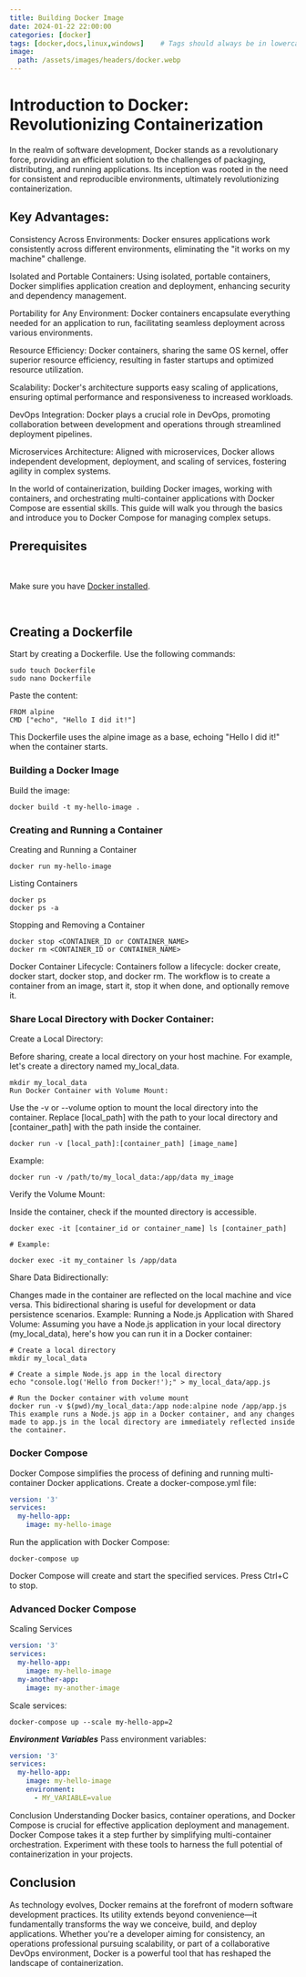 ```yaml
---
title: Building Docker Image
date: 2024-01-22 22:00:00 
categories: [docker]
tags: [docker,docs,linux,windows]    # Tags should always be in lowercase
image:
  path: /assets/images/headers/docker.webp
---
```


# Introduction to Docker: Revolutionizing Containerization
In the realm of software development, Docker stands as a revolutionary force, providing an efficient solution to the challenges of packaging, distributing, and running applications. Its inception was rooted in the need for consistent and reproducible environments, ultimately revolutionizing containerization.

## Key Advantages:

Consistency Across Environments:
Docker ensures applications work consistently across different environments, eliminating the "it works on my machine" challenge.

Isolated and Portable Containers:
Using isolated, portable containers, Docker simplifies application creation and deployment, enhancing security and dependency management.

Portability for Any Environment:
Docker containers encapsulate everything needed for an application to run, facilitating seamless deployment across various environments.

Resource Efficiency:
Docker containers, sharing the same OS kernel, offer superior resource efficiency, resulting in faster startups and optimized resource utilization.

Scalability:
Docker's architecture supports easy scaling of applications, ensuring optimal performance and responsiveness to increased workloads.

DevOps Integration:
Docker plays a crucial role in DevOps, promoting collaboration between development and operations through streamlined deployment pipelines.

Microservices Architecture:
Aligned with microservices, Docker allows independent development, deployment, and scaling of services, fostering agility in complex systems.


In the world of containerization, building Docker images, working with containers, and orchestrating multi-container applications with Docker Compose are essential skills. This guide will walk you through the basics and introduce you to Docker Compose for managing complex setups.

## Prerequisites

<br>

Make sure you have [Docker installed](https://docs.docker.com/engine/).

<br>

## Creating a Dockerfile

Start by creating a Dockerfile. Use the following commands:

```shell
sudo touch Dockerfile
sudo nano Dockerfile
```

Paste the content:

```shell
FROM alpine
CMD ["echo", "Hello I did it!"]
```

This Dockerfile uses the alpine image as a base, echoing "Hello I did it!" when the container starts.

### Building a Docker Image
Build the image:

```shell
docker build -t my-hello-image .
```

### Creating and Running a Container

Creating and Running a Container

```shell
docker run my-hello-image
```

Listing Containers

```shell
docker ps
docker ps -a
```

Stopping and Removing a Container
```shell
docker stop <CONTAINER_ID or CONTAINER_NAME>
docker rm <CONTAINER_ID or CONTAINER_NAME>
```
Docker Container Lifecycle:
Containers follow a lifecycle: docker create, docker start, docker stop, and docker rm. The workflow is to create a container from an image, start it, stop it when done, and optionally remove it.

### Share Local Directory with Docker Container:
Create a Local Directory:

Before sharing, create a local directory on your host machine. For example, let's create a directory named my_local_data.

```shell
mkdir my_local_data
Run Docker Container with Volume Mount:
```
Use the -v or --volume option to mount the local directory into the container. Replace [local_path] with the path to your local directory and [container_path] with the path inside the container.

```shell
docker run -v [local_path]:[container_path] [image_name]
```
Example:

```shell
docker run -v /path/to/my_local_data:/app/data my_image
```

Verify the Volume Mount:

Inside the container, check if the mounted directory is accessible.

```shell
docker exec -it [container_id or container_name] ls [container_path]

# Example:

docker exec -it my_container ls /app/data
```

Share Data Bidirectionally:

Changes made in the container are reflected on the local machine and vice versa. This bidirectional sharing is useful for development or data persistence scenarios.
Example: Running a Node.js Application with Shared Volume:
Assuming you have a Node.js application in your local directory (my_local_data), here's how you can run it in a Docker container:

```shell
# Create a local directory
mkdir my_local_data

# Create a simple Node.js app in the local directory
echo "console.log('Hello from Docker!');" > my_local_data/app.js

# Run the Docker container with volume mount
docker run -v $(pwd)/my_local_data:/app node:alpine node /app/app.js
This example runs a Node.js app in a Docker container, and any changes made to app.js in the local directory are immediately reflected inside the container.
```

### Docker Compose
Docker Compose simplifies the process of defining and running multi-container Docker applications. Create a docker-compose.yml file:

```yaml
version: '3'
services:
  my-hello-app:
    image: my-hello-image
```

Run the application with Docker Compose:

```shell
docker-compose up
```

Docker Compose will create and start the specified services. Press Ctrl+C to stop.


### Advanced Docker Compose
Scaling Services
```yaml
version: '3'
services:
  my-hello-app:
    image: my-hello-image
  my-another-app:
    image: my-another-image
```

Scale services:

```shell
docker-compose up --scale my-hello-app=2
```

***Environment Variables***
Pass environment variables:

```yaml
version: '3'
services:
  my-hello-app:
    image: my-hello-image
    environment:
      - MY_VARIABLE=value
```

Conclusion
Understanding Docker basics, container operations, and Docker Compose is crucial for effective application deployment and management. Docker Compose takes it a step further by simplifying multi-container orchestration. Experiment with these tools to harness the full potential of containerization in your projects.

## Conclusion
As technology evolves, Docker remains at the forefront of modern software development practices. Its utility extends beyond convenience—it fundamentally transforms the way we conceive, build, and deploy applications. Whether you're a developer aiming for consistency, an operations professional pursuing scalability, or part of a collaborative DevOps environment, Docker is a powerful tool that has reshaped the landscape of containerization.








